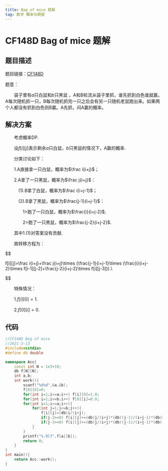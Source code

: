 ```yaml
---
title: Bag of mice 题解
tag: 数学 概率与期望
---
```

# CF148D Bag of mice 题解

## 题目描述

题目链接：[CF148D](http://codeforces.com/problemset/problem/148/D)

题意：

　　袋子里有$a$只白鼠和$b$只黑鼠 ，A和B轮流从袋子里抓，谁先抓到白色谁就赢。A每次随机抓一只，B每次随机抓完一只之后会有另一只随机老鼠跑出来。如果两个人都没有抓到白色则B赢。A先抓，问A赢的概率。

## 解决方案

　　考虑概率DP.

　　设$f[i][j]$表示剩余$a$只白鼠，$b$只黑鼠的情况下，A赢的概率.

　　分类讨论如下：

　　1.A直接拿一只白鼠，概率为$\frac i{i+j}$；

　　2.A拿了一只黑鼠，概率为$\frac j{i+j}$：

　　　(1).B拿了白鼠，概率为$\frac i{i+j-1}$；

　　　(2).B拿了黑鼠，概率为$\frac{j-1}{i+j-1}$：

　　　　1>跑了一只白鼠，概率为$\frac{i}{i+j-2}$;

　　　　2>跑了一只黑鼠，概率为$\frac{j-2}{i+j-2}$.

　　其中1.(1)对答案没有贡献.

　　故转移方程为：

$$

f[i][j]=\frac i{i+j}+\frac j{i+j}\times (\frac{j-1}{i+j-1}\times (\frac{i}{i+j-2}\times f[i-1][j-2]+\frac{j-2}{i+j-2}\times f[i][j-3])).\\

$$

　　特殊情况：

　　1.$f[i][0]=1$.

　　2.$f[0][i]=0$.

## 代码

```cpp
//CF148D Bag of mice
//2021-3-13
#include<cstdio>
#define db double

namespace Acc{
	const int N = 1e3+10;
	db f[N][N];
	int a,b;
	int work(){
		scanf("%d%d",&a,&b);
		f[0][0]=0;
		for(int i=1;i<=a;i++) f[i][0]=1.0;
		for(int i=1;i<=b;i++) f[0][i]=0.0;
		for(int i=1;i<=a;i++){
			for(int j=1;j<=b;j++){
				f[i][j]=(db)i/(i+j);
				if(j-2>=0) f[i][j]+=(db)j/(i+j)*(db)(j-1)/(i+j-1)*(db)i/(i+j-2)*f[i-1][j-2];
				if(j-3>=0) f[i][j]+=(db)j/(i+j)*(db)(j-1)/(i+j-1)*(db)(j-2)/(i+j-2)*f[i][j-3];
			}
		}
		printf("%.9lf",f[a][b]);
		return 0;
	}
}
int main(){
	return Acc::work();
}
```